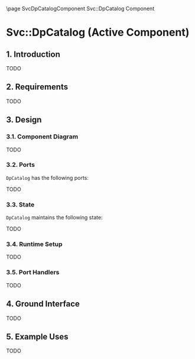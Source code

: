 \page SvcDpCatalogComponent Svc::DpCatalog Component
# Svc::DpCatalog (Active Component)

## 1. Introduction

TODO
## 2. Requirements

TODO

## 3. Design

### 3.1. Component Diagram

TODO

### 3.2. Ports

`DpCatalog` has the following ports:

TODO

### 3.3. State

`DpCatalog` maintains the following state:

TODO

### 3.4. Runtime Setup

TODO

### 3.5. Port Handlers

TODO

<a name="ground_interface"></a>
## 4. Ground Interface

TODO

## 5. Example Uses

TODO
